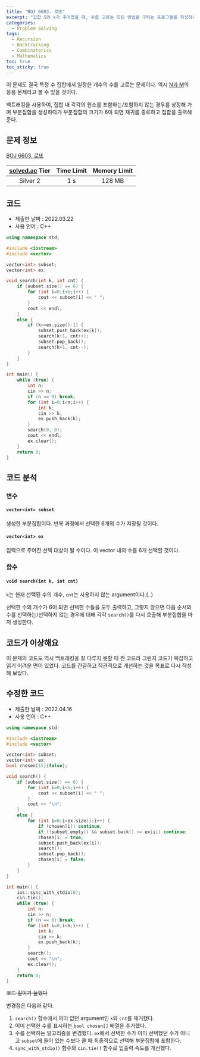 ```yaml
---
title: "BOJ 6603. 로또"
excerpt: "집합 S와 k가 주어졌을 때, 수를 고르는 모든 방법을 구하는 프로그램을 작성하시오."
categories: 
  - Problem Solving
tags:
  - Recursion
  - Backtracking
  - Combinatorics
  - Mathematics
toc: true
toc_sticky: true
---
```


이 문제도 결국 특정 수 집합에서 일정한 개수의 수를 고르는 문제이다. 역시 [N과 M]({{site.url}}{{site.baseurl}}/problem%20solving/BOJ15649/)의 응용 문제라고 볼 수 있을 것이다.

백트래킹을 사용하여, 집합 내 각각의 원소를 포함하는/포함하지 않는 경우를 상정해 가며 부분집합을 생성하다가 부분집합의 크기가 6이 되면 재귀를 종료하고 집합을 출력해 준다.

## 문제 정보 

[BOJ 6603. 로또](https://www.acmicpc.net/problem/6603)

| [solved.ac](https://solved.ac) Tier | Time Limit | Memory Limit |
|:-----------------------------------:|:----------:|:------------:|
| Silver 2                            | 1 s        | 128 MB       |


## 코드
- 제출한 날짜 : 2022.03.22
- 사용 언어 : C++

```cpp
using namespace std;

#include <iostream>
#include <vector>

vector<int> subset;
vector<int> ex;

void search(int k, int cnt) {
	if (subset.size() == 6) {
		for (int i=0;i<6;i++) {
			cout << subset[i] << " ";
		}
		cout << endl;
	}
	else {
		if (k<=ex.size()-1) {
			subset.push_back(ex[k]);
			search(k+1, cnt++);
			subset.pop_back();
			search(k+1, cnt--);
		}
	}
}

int main() {
	while (true) {
		int n;
		cin >> n;
		if (n == 0) break;
		for (int i=0;i<n;i++) {
			int k;
			cin >> k;
			ex.push_back(k);
		}
		search(0, 0);
		cout << endl;
		ex.clear();
	}
	return 0;
}
```

## 코드 분석

### 변수
#### ```vector<int> subset```
생성한 부분집합이다. 반복 과정에서 선택한 6개의 수가 저장될 것이다.

#### ```vector<int> ex```
입력으로 주어진 선택 대상이 될 수이다. 이 vector 내의 수를 6개 선택할 것이다.

### 함수
####  `void search(int k, int cnt)`
`k`는 현재 선택된 수의 개수, `cnt`는 사용하지 않는 argument이다.(..)

선택한 수의 개수가 6이 되면 선택한 수들을 모두 출력하고, 그렇지 않으면 다음 순서의 수를 선택하는/선택하지 않는 경우에 대해 각각 `search()`를 다시 호출해 부분집합을 마저 생성한다.

## 코드가 이상해요

이 문제의 코드도 역시 백트래킹을 잘 다루지 못할 때 짠 코드라 그런지 코드가 복잡하고 읽기 어려운 면이 있었다. 코드를 간결하고 직관적으로 개선하는 것을 목표로 다시 작성해 보았다.

## 수정한 코드
- 제출한 날짜 : 2022.04.16
- 사용 언어 : C++

```cpp
using namespace std;

#include <iostream>
#include <vector>

vector<int> subset;
vector<int> ex;
bool chosen[15]{false};

void search() {
	if (subset.size() == 6) {
		for (int i=0;i<6;i++) {
			cout << subset[i] << " ";
		}
		cout << "\n";
	}
	else {
		for (int i=0;i<ex.size();i++) {
			if (chosen[i]) continue;
			if (!subset.empty() && subset.back() >= ex[i]) continue;
			chosen[i] = true;
			subset.push_back(ex[i]);
			search();
			subset.pop_back();
			chosen[i] = false;
		}
	}
}

int main() {
	ios::sync_with_stdio(0);
	cin.tie();
	while (true) {
		int n;
		cin >> n;
		if (n == 0) break;
		for (int i=0;i<n;i++) {
			int k;
			cin >> k;
			ex.push_back(k);
		}
		search();
		cout << "\n";
		ex.clear();
	}
	return 0;
}
```

~~코드 길이가 늘었다~~

변경점은 다음과 같다.

1. `search()` 함수에서 의미 없던 argument인 `k`와 `cnt`를 제거했다.
2. 이미 선택한 수를 표시하는 `bool chosen[]` 배열을 추가했다.
3. 수를 선택하는 알고리즘을 변경했다. `ex`에서 선택한 수가 이미 선택했던 수가 아니고 `subset`에 들어 있는 수보다 클 때 최종적으로 선택해 부분집합에 포함한다.
4. `sync_with_stdio()` 함수와 `cin.tie()` 함수로 입출력 속도를 개선했다.
